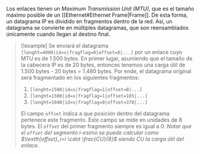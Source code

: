 Los enlaces tienen un *Maximum Transmission Unit (MTU)*, que es el tamaño máximo posible de un [[Ethernet#Ethernet Frame|Frame]]. De esta forma, un datagrama IP es dividido en fragmentos dentro de la red. Así, un datagrama se convierte en múltiples datagramas, que son reensamblados únicamente cuando llegan al destino final.

>[!example] 
>Se enviará el datagrama `[lenght=4000|id=x|fragflag=0|offset=0|...]` por un enlace cuyo MTU es de 1.500 bytes.
>En primer lugar, asumiendo que el tamaño de la cabecera IP es de 20 bytes, entonces tenemos una carga útil de 1.500 bytes - 20 bytes = 1.480 bytes. Por ende, el datagrama original será fragmentado en los siguientes fragmentos:
>1. `[lenght=1500|id=x|fragflag=1|offset=0|...]`
>2. `[lenght=1500|id=x|fragflag=1|offset=185|...]`
>3. `[lenght=1040|id=x|fragflag=0|offset=370|...]`
>   
>   El campo $\texttt{offset}$ indica a que posición dentro del datagrama pertenece este fragmento. Este campo se mide en unidades de 8 bytes. El $\texttt{offset}$ del primer fragmento siempre es igual a 0. *Notar que el $\texttt{offset}$ del segmento i-esimo se puede calcular como $\texttt{offset}_i=i \cdot \frac{CU}{8}$ siendo $CU$ la carga útil del enlace.*
